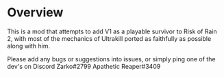 # Overview
This is a mod that attempts to add V1 as a playable survivor to Risk of Rain 2, with most of the mechanics of Ultrakill ported as faithfully as possible along with him.

Please add any bugs or suggestions into issues, or simply ping one of the dev's on Discord
Zarko#2799
Apathetic Reaper#3409